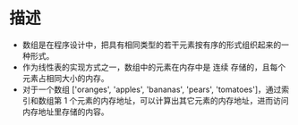 # 描述
* 数组是在程序设计中，把具有相同类型的若干元素按有序的形式组织起来的一种形式。
* 作为线性表的实现方式之一，数组中的元素在内存中是 连续 存储的，且每个元素占相同大小的内存。
* 对于一个数组 ['oranges', 'apples', 'bananas', 'pears', 'tomatoes']，通过索引和数组第 1 个元素的内存地址，可以计算出其它元素的内存地址，进而访问内存地址里存储的内容。


